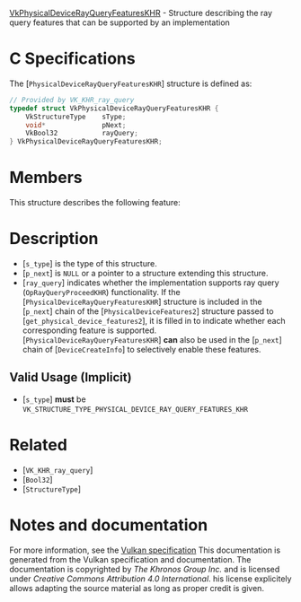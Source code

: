 [VkPhysicalDeviceRayQueryFeaturesKHR](https://www.khronos.org/registry/vulkan/specs/1.3-extensions/man/html/VkPhysicalDeviceRayQueryFeaturesKHR.html) - Structure describing the ray query features that can be supported by an implementation

# C Specifications
The [`PhysicalDeviceRayQueryFeaturesKHR`] structure is defined as:
```c
// Provided by VK_KHR_ray_query
typedef struct VkPhysicalDeviceRayQueryFeaturesKHR {
    VkStructureType    sType;
    void*              pNext;
    VkBool32           rayQuery;
} VkPhysicalDeviceRayQueryFeaturesKHR;
```

# Members
This structure describes the following feature:

# Description
- [`s_type`] is the type of this structure.
- [`p_next`] is `NULL` or a pointer to a structure extending this structure.
- [`ray_query`] indicates whether the implementation supports ray query (`OpRayQueryProceedKHR`) functionality.
If the [`PhysicalDeviceRayQueryFeaturesKHR`] structure is included in the [`p_next`] chain of the
[`PhysicalDeviceFeatures2`] structure passed to
[`get_physical_device_features2`], it is filled in to indicate whether each
corresponding feature is supported.
[`PhysicalDeviceRayQueryFeaturesKHR`] **can**  also be used in the [`p_next`] chain of
[`DeviceCreateInfo`] to selectively enable these features.
## Valid Usage (Implicit)
-  [`s_type`] **must**  be `VK_STRUCTURE_TYPE_PHYSICAL_DEVICE_RAY_QUERY_FEATURES_KHR`

# Related
- [`VK_KHR_ray_query`]
- [`Bool32`]
- [`StructureType`]

# Notes and documentation
For more information, see the [Vulkan specification](https://www.khronos.org/registry/vulkan/specs/1.3-extensions/html/vkspec.html)
This documentation is generated from the Vulkan specification and documentation.
The documentation is copyrighted by *The Khronos Group Inc.* and is licensed under *Creative Commons Attribution 4.0 International*.
his license explicitely allows adapting the source material as long as proper credit is given.
        